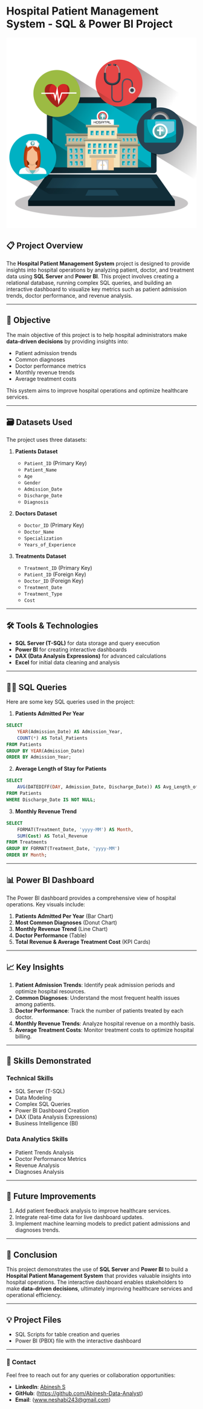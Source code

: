 # Hospital Patient Management System - SQL & Power BI Project

![Dashboard Preview](img2.jpg)

## 📋 **Project Overview**
The **Hospital Patient Management System** project is designed to provide insights into hospital operations by analyzing patient, doctor, and treatment data using **SQL Server** and **Power BI**. This project involves creating a relational database, running complex SQL queries, and building an interactive dashboard to visualize key metrics such as patient admission trends, doctor performance, and revenue analysis.

---

## 🎯 **Objective**
The main objective of this project is to help hospital administrators make **data-driven decisions** by providing insights into:
- Patient admission trends
- Common diagnoses
- Doctor performance metrics
- Monthly revenue trends
- Average treatment costs

This system aims to improve hospital operations and optimize healthcare services.

---

## 🗃️ **Datasets Used**
The project uses three datasets:

1. **Patients Dataset**
   - `Patient_ID` (Primary Key)
   - `Patient_Name`
   - `Age`
   - `Gender`
   - `Admission_Date`
   - `Discharge_Date`
   - `Diagnosis`

2. **Doctors Dataset**
   - `Doctor_ID` (Primary Key)
   - `Doctor_Name`
   - `Specialization`
   - `Years_of_Experience`

3. **Treatments Dataset**
   - `Treatment_ID` (Primary Key)
   - `Patient_ID` (Foreign Key)
   - `Doctor_ID` (Foreign Key)
   - `Treatment_Date`
   - `Treatment_Type`
   - `Cost`

---

## 🛠️ **Tools & Technologies**
- **SQL Server (T-SQL)** for data storage and query execution
- **Power BI** for creating interactive dashboards
- **DAX (Data Analysis Expressions)** for advanced calculations
- **Excel** for initial data cleaning and analysis

---

## 🧑‍💻 **SQL Queries**
Here are some key SQL queries used in the project:

1. **Patients Admitted Per Year**
```sql
SELECT
    YEAR(Admission_Date) AS Admission_Year,
    COUNT(*) AS Total_Patients
FROM Patients
GROUP BY YEAR(Admission_Date)
ORDER BY Admission_Year;
```

2. **Average Length of Stay for Patients**
```sql
SELECT
    AVG(DATEDIFF(DAY, Admission_Date, Discharge_Date)) AS Avg_Length_of_Stay
FROM Patients
WHERE Discharge_Date IS NOT NULL;
```

3. **Monthly Revenue Trend**
```sql
SELECT
    FORMAT(Treatment_Date, 'yyyy-MM') AS Month,
    SUM(Cost) AS Total_Revenue
FROM Treatments
GROUP BY FORMAT(Treatment_Date, 'yyyy-MM')
ORDER BY Month;
```

---

## 📊 **Power BI Dashboard**
The Power BI dashboard provides a comprehensive view of hospital operations. Key visuals include:

1. **Patients Admitted Per Year** (Bar Chart)
2. **Most Common Diagnoses** (Donut Chart)
3. **Monthly Revenue Trend** (Line Chart)
4. **Doctor Performance** (Table)
5. **Total Revenue & Average Treatment Cost** (KPI Cards)

---

## 📈 **Key Insights**
1. **Patient Admission Trends**: Identify peak admission periods and optimize hospital resources.
2. **Common Diagnoses**: Understand the most frequent health issues among patients.
3. **Doctor Performance**: Track the number of patients treated by each doctor.
4. **Monthly Revenue Trends**: Analyze hospital revenue on a monthly basis.
5. **Average Treatment Costs**: Monitor treatment costs to optimize hospital billing.

---

## 🧠 **Skills Demonstrated**
### **Technical Skills**
- SQL Server (T-SQL)
- Data Modeling
- Complex SQL Queries
- Power BI Dashboard Creation
- DAX (Data Analysis Expressions)
- Business Intelligence (BI)

### **Data Analytics Skills**
- Patient Trends Analysis
- Doctor Performance Metrics
- Revenue Analysis
- Diagnoses Analysis

---

## 📄 **Future Improvements**
1. Add patient feedback analysis to improve healthcare services.
2. Integrate real-time data for live dashboard updates.
3. Implement machine learning models to predict patient admissions and diagnoses trends.

---

## 📎 **Conclusion**
This project demonstrates the use of **SQL Server** and **Power BI** to build a **Hospital Patient Management System** that provides valuable insights into hospital operations. The interactive dashboard enables stakeholders to make **data-driven decisions**, ultimately improving healthcare services and operational efficiency.

---

## 💡 **Project Files**
- SQL Scripts for table creation and queries
- Power BI (PBIX) file with the interactive dashboard

---

### 💬 **Contact**
Feel free to reach out for any queries or collaboration opportunities:
- **LinkedIn**: [Abinesh S](https://www.linkedin.com/in/abineshsekar)
- **GitHub**: (https://github.com/Abinesh-Data-Analyst)
- **Email**: (www.neshabi243@gmail.com)

